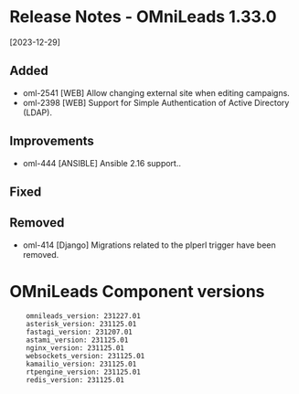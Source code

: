 # Release Notes - OMniLeads 1.33.0
[2023-12-29]

## Added

* oml-2541 [WEB] Allow changing external site when editing campaigns.
* oml-2398 [WEB] Support for Simple Authentication of Active Directory (LDAP).

## Improvements

* oml-444 [ANSIBLE] Ansible 2.16 support..

## Fixed


## Removed

* oml-414 [Django] Migrations related to the plperl trigger have been removed. 

# OMniLeads Component versions

```
    omnileads_version: 231227.01
    asterisk_version: 231125.01
    fastagi_version: 231207.01
    astami_version: 231125.01
    nginx_version: 231125.01
    websockets_version: 231125.01
    kamailio_version: 231125.01
    rtpengine_version: 231125.01
    redis_version: 231125.01
```
